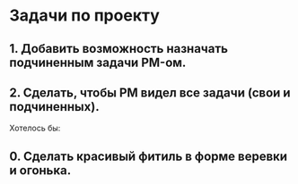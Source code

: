 # Задачи по проекту

## 1. Добавить возможность назначать подчиненным задачи PM-ом.

## 2. Сделать, чтобы PM видел все задачи (свои и подчиненных).

Хотелось бы:
## 0. Сделать красивый фитиль в форме веревки и огонька.
